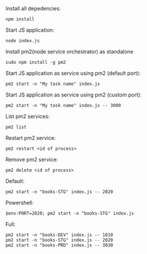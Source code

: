 Install all depedencies: 
```
npm install
```

Start JS application:
```
node index.js
```

Install pm2(node service orchestrator) as standalone 
```
sudo npm install -g pm2
```

Start JS application as service using pm2 (default port):
```
pm2 start -n "My task name" index.js
```

Start JS application as service using pm2 (custom port):
```
pm2 start -n "My task name" index.js -- 3000
```

List pm2 services:
```
pm2 list
```

Restart pm2 service:
```
pm2 restart <id of process>
```

Remove pm2 service:
```
pm2 delete <id of process>
```

Default:
```
pm2 start -n "books-STG" index.js -- 2020
```

Powershell:
```
$env:PORT=2020; pm2 start -n "books-STG" index.js
```

Full:
```
pm2 start -n "books-DEV" index.js -- 1010
pm2 start -n "books-STG" index.js -- 2020
pm2 start -n "books-PRD" index.js -- 3030
```